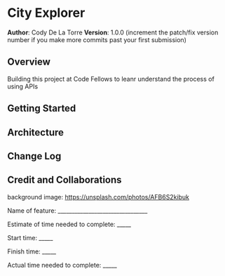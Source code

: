 # City Explorer

**Author**: Cody De La Torre
**Version**: 1.0.0 (increment the patch/fix version number if you make more commits past your first submission)

## Overview

Building this project at Code Fellows to leanr understand the process of using APIs

## Getting Started
<!-- What are the steps that a user must take in order to build this app on their own machine and get it running? -->

## Architecture
<!-- Provide a detailed description of the application design. What technologies (languages, libraries, etc) you're using, and any other relevant design information. -->

## Change Log
<!-- Use this area to document the iterative changes made to your application as each feature is successfully implemented. Use time stamps. Here's an example:

01-01-2001 4:59pm - Application now has a fully-functional express server, with a GET route for the location resource. -->

## Credit and Collaborations

background image: https://unsplash.com/photos/AFB6S2kibuk

Name of feature: ________________________________

Estimate of time needed to complete: _____

Start time: _____

Finish time: _____

Actual time needed to complete: _____
